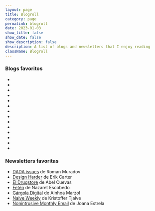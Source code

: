 ```yaml
---
layout: page
title: Blogroll
category: page
permalink: blogroll
date: 2023-01-03
show_title: false
show_date: false
show_description: false
description: A list of blogs and newsletters that I enjoy reading
className: Blogroll
---
```


### Blogs favoritos

- <rss-reader data-title="Alejandra's blog" data-author="Alejandra Striuk" data-url="https://striuk.tumblr.com" data-feed="rss"></rss-reader>
- <rss-reader data-title="Ariana's blog"  data-author="Ariana Escobar" data-url="https://blog.arianaescobar.com" data-feed="feed.rss"></rss-reader>
- <rss-reader data-title="Erica's blog" data-author="Erica Fustero" data-url="https://www.ericafustero.com" data-feed="feed"></rss-reader>
- <rss-reader data-title="Feed" data-author="Mu-An Chiou" data-url="https://muan.co" data-feed="feed.xml"></rss-reader>
- <rss-reader data-title="Notes" data-author="Mu-An Chiou" data-url="https://muan.co" data-feed="notes.xml"></rss-reader>
- <rss-reader data-title="Interconnected" data-author="Matt Webb" data-url="https://interconnected.org/home" data-feed="feed"></rss-reader>
- <rss-reader data-title="Notes" data-author="Sam Lavigne" data-url="https://lav.io/notes" data-feed="index.xml"></rss-reader>
- <rss-reader data-title="Notes, blog posts, etc." data-author="Robin Sloan" data-url="https://www.robinsloan.com" data-feed="feed.xml"></rss-reader>
- <rss-reader data-title="Tom's blog" data-author="Tom MacWright" data-url="https://macwright.com" data-feed="rss.xml"></rss-reader>
- <rss-reader data-title="v's blog" data-author="v buckenham" data-url="https://v21.io/blog" data-feed="feed.xml"></rss-reader>
- <rss-reader data-title="Ideas, essays, and projects" data-author="Steph Ango" data-url="https://stephanango.com" data-feed="feed.xml"></rss-reader>
- <rss-reader data-title="A blog from Cabel Sasser" data-author="Cabel Sasser" data-url="https://cabel.com" data-feed="feed"></rss-reader>
- <rss-reader data-title="Christowski Blog" data-author="Christoph Rauscher" data-url="https://christowski.de/blog" data-feed="feed"></rss-reader>
- <rss-reader data-title="Alba G. Mora" data-author="Alba G. Mora" data-url="https://albagmora.substack.com" data-feed="feed"></rss-reader>

### Newsletters favoritas

- [DADA issues](https://bluebed.substack.com) <span class="is-light">de Roman Muradov</span>
- [Design Harder](https://designharder.substack.com) <span class="is-light">de Erik Carter</span>
- [El Drugstore](https://eldrugstore.substack.com) <span class="is-light">de Abel Cuevas</span>
- [Fetén](https://nazaretescobedo.substack.com) <span class="is-light">de Nazaret Escobedo</span>
- [Gárgola Digital](https://gargoladigital.substack.com) <span class="is-light">de Ainhoa Marzol</span>
- [Naive Weekly](https://www.naiveweekly.com) <span class="is-light">de Kristoffer Tjalve</span>
- [Nonintrusive Monthly Email](https://us9.campaign-archive.com/home/?u=a4c8b2c7fbc757f10dbda8808&id=dfc484dd24) <span class="is-light">de Joana Estrela</span>
